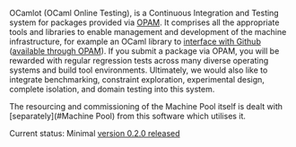 OCamlot (OCaml Online Testing), is a Continuous Integration and Testing
system for packages provided via [OPAM][].  It comprises all the
appropriate tools and libraries to enable management and development of
the machine infrastructure, for example an OCaml library to [interface
with Github](https://github.com/avsm/ocaml-github) ([available through
OPAM](http://opam.ocamlpro.com/pkg/github.0.6.1.html)).  If you submit a
package via OPAM, you will be rewarded with regular regression tests
across many diverse operating systems and build tool
environments. Ultimately, we would also like to integrate benchmarking,
constraint exploration, experimental design, complete isolation, and
domain testing into this system.

The resourcing and commissioning of the Machine Pool itself is dealt
with [separately](#Machine Pool) from this software which utilises it.

Current status: Minimal [version 0.2.0 released]()

[OPAM]: http://opam.ocamlpro.com
